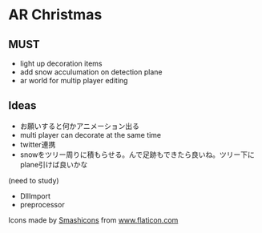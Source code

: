 # AR Christmas

## MUST
- light up decoration items 
- add snow acculumation on detection plane
- ar world for multip player editing

## Ideas
- お願いすると何かアニメーション出る
- multi player can decorate at the same time
- twitter連携
- snowをツリー周りに積もらせる。んで足跡もできたら良いね。ツリー下にplane引けば良いかな


(need to study)
- DllImport
- preprocessor 

<div>Icons made by <a href="https://www.flaticon.com/authors/smashicons" title="Smashicons">Smashicons</a> from <a href="https://www.flaticon.com/" title="Flaticon">www.flaticon.com</a></div>